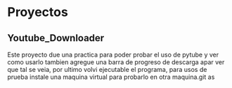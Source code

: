 # Proyectos

## Youtube_Downloader

Este proyecto due una practica para poder probar el uso de pytube y ver como usarlo tambien agregue una barra de progreso de descarga apar ver que tal se veia, por ultimo volvi ejecutable el programa, para usos de prueba instale una maquina virtual para probarlo en otra maquina.git as